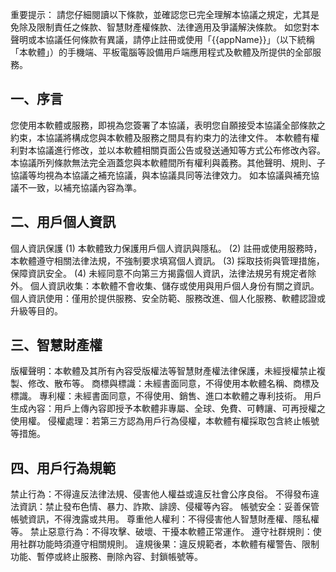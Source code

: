 重要提示： 請您仔細閱讀以下條款，並確認您已完全理解本協議之規定，尤其是免除及限制責任之條款、智慧財產權條款、法律適用及爭議解決條款。
如您對本聲明或本協議任何條款有異議，請停止註冊或使用「{{appName}}」（以下統稱「本軟體」）的手機端、平板電腦等設備用戶端應用程式及軟體及所提供的全部服務。

## 一、序言

您使用本軟體或服務，即視為您簽署了本協議，表明您自願接受本協議全部條款之約束，本協議將構成您與本軟體及服務之間具有約束力的法律文件。
本軟體有權利對本協議進行修改，並以本軟體相關頁面公告或發送通知等方式公布修改內容。
本協議所列條款無法完全涵蓋您與本軟體間所有權利與義務。其他聲明、規則、子協議等均視為本協議之補充協議，與本協議具同等法律效力。
如本協議與補充協議不一致，以補充協議內容為準。

## 二、用戶個人資訊

個人資訊保護
(1) 本軟體致力保護用戶個人資訊與隱私。
(2) 註冊或使用服務時，本軟體遵守相關法律法規，不強制要求填寫個人資訊。
(3) 採取技術與管理措施，保障資訊安全。
(4) 未經同意不向第三方揭露個人資訊，法律法規另有規定者除外。
個人資訊收集：本軟體不會收集、儲存或使用與用戶個人身份有關之資訊。
個人資訊使用：僅用於提供服務、安全防範、服務改進、個人化服務、軟體認證或升級等目的。

## 三、智慧財產權

版權聲明：本軟體及其所有內容受版權法等智慧財產權法律保護，未經授權禁止複製、修改、散布等。
商標與標識：未經書面同意，不得使用本軟體名稱、商標及標識。
專利權：未經書面同意，不得使用、銷售、進口本軟體之專利技術。
用戶生成內容：用戶上傳內容即授予本軟體非專屬、全球、免費、可轉讓、可再授權之使用權。
侵權處理：若第三方認為用戶行為侵權，本軟體有權採取包含終止帳號等措施。

## 四、用戶行為規範

禁止行為：不得違反法律法規、侵害他人權益或違反社會公序良俗。
不得發布違法資訊：禁止發布色情、暴力、詐欺、誹謗、侵權等內容。
帳號安全：妥善保管帳號資訊，不得洩露或共用。
尊重他人權利：不得侵害他人智慧財產權、隱私權等。
禁止惡意行為：不得攻擊、破壞、干擾本軟體正常運作。
遵守社群規則：使用社群功能時須遵守相關規則。
違規後果：違反規範者，本軟體有權警告、限制功能、暫停或終止服務、刪除內容、封鎖帳號等。